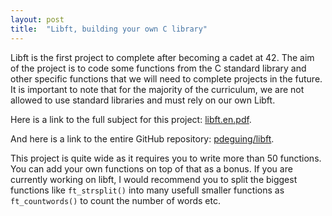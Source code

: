 ```yaml
---
layout: post
title:  "Libft, building your own C library"
---
```

Libft is the first project to complete after becoming a cadet at 42. The aim of the project is to code some functions from the C standard library and other specific functions that we will need to complete projects in the future. It is important to note that for the majority of the curriculum, we are not allowed to use standard libraries and must rely on our own Libft.

Here is a link to the full subject for this project: [libft.en.pdf](https://github.com/pdeguing/libft/blob/master/libft.en.pdf).

And here is a link to the entire GitHub repository: [pdeguing/libft](https://github.com/pdeguing/libft).

This project is quite wide as it requires you to write more than 50 functions. You can add your own functions on top of that as a bonus. If you are currently working on libft, I would recommend you to split the biggest functions like `ft_strsplit()` into many usefull smaller functions as `ft_countwords()` to count the number of words etc.
